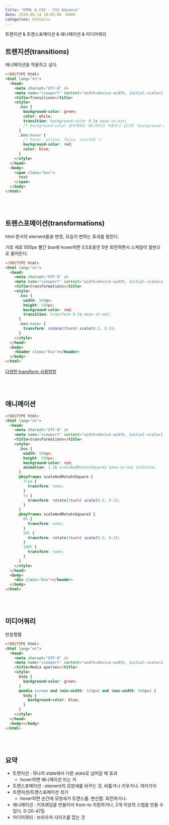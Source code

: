 ```yaml
---
title: "HTML & CSS - CSS Advance"
date: 2020-06-14 18:05:00 -0400
categories: html&css
---
```


트랜지션 & 트랜스포메이션 & 애니메이션 & 미디어쿼리

## 트랜지션(transitions)

애니메이션을 적용하고 싶다.

```html
<!DOCTYPE html>
<html lang="en">
  <head>
    <meta charset="UTF-8" />
    <meta name="viewport" content="width=device-width, initial-scale=1.0" />
    <title>Transitions</title>
    <style>
      .box {
        background-color: green;
        color: white;
        transition: background-color 0.5s ease-in-out;
        /* background-color 글자색에도 애니메이션 적용하고 싶다면 'background-color' 대신  'all' */
      }
      .box:hover {
        /* hover, active, focus, visited */
        background-color: red;
        color: blue;
      }
    </style>
  </head>
  <body>
    <span class="box">
      text
    </span>
  </body>
</html>
```

<br><br>

## 트랜스포메이션(transformations)

html 문서의 element들을 변경, 모습이 변하는 효과를 말한다.

가로 세로 500px 빨간 box에 hover하면 0.5초동안 5번 회전하면서 스케일이 절반으로 줄어든다.

```html
<!DOCTYPE html>
<html lang="en">
  <head>
    <meta charset="UTF-8" />
    <meta name="viewport" content="width=device-width, initial-scale=1.0" />
    <title>transformations</title>
    <style>
      .box {
        width: 500px;
        height: 500px;
        background-color: red;
        transition: transform 0.5s ease-in-out;
      }
      .box:hover {
        transform: rotate(5turn) scale(0.5, 0.5);
      }
    </style>
  </head>
  <body>
    <header class="box"></header>
  </body>
</html>
```

[다양한 transform 사용방법](https://developer.mozilla.org/en-US/docs/Web/CSS/transform)

<br><br>

## 애니메이션

```html
<!DOCTYPE html>
<html lang="en">
  <head>
    <meta charset="UTF-8" />
    <meta name="viewport" content="width=device-width, initial-scale=1.0" />
    <title>transformations</title>
    <style>
      .box {
        width: 500px;
        height: 500px;
        background-color: red;
        animation: 1.5s scaleAndRotateSquare2 ease-in-out infinite;
      }
      @keyframes scaleAndRotateSquare {
        from {
          transform: none;
        }
        to {
          transform: rotate(1turn) scale(0.5, 0.5);
        }
      }
      @keyframes scaleAndRotateSquare2 {
        0% {
          transform: none;
        }
        50% {
          transform: rotate(1turn) scale(0.5, 0.5);
        }
        100% {
          transform: none;
        }
      }
    </style>
  </head>
  <body>
    <div class="box"></header>
  </body>
</html>

```

<br><br>

## 미디어쿼리
반응형웹
```html
<!DOCTYPE html>
<html lang="en">
  <head>
    <meta charset="UTF-8" />
    <meta name="viewport" content="width=device-width, initial-scale=1.0" />
    <title>Media queries</title>
    <style>
      body {
        background-color: green;
      }
      @media screen and (min-width: 320px) and (max-width: 640px) {
        body {
          background-color: blue;
        }
      }
    </style>
  </head>
  <body></body>
</html>
```

<br><br>

## 요약
- 트랜지션 : 하나의 state에서 다른 state로 넘어갈 때 효과
  - hover하면 애니메이션 뜨는 거
- 트랜스포메이션 : element의 모양새를 바꾸는 것. 비틀거나 키우거나. 여러가지
- 트랜지션/트랜스포메이션 섞기
  - hover하면 순간에 모양새가 트랜스폼. 변신함. 회전하거나.
- 애니메이션 : 키프레임을 만들어서 from-to 지정하거나, 2개 이상의 스텝을 만들 수 있다. 0-20-47등
- 미디어쿼리 : 브라우저 사이즈를 잡는 것

